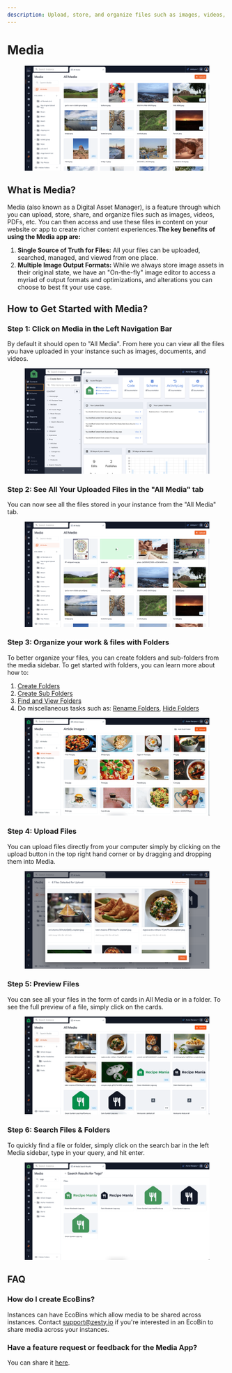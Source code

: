 ```yaml
---
description: Upload, store, and organize files such as images, videos, and more
---
```


# Media

<figure><img src="../../../.gitbook/assets/Screen Shot 2022-10-26 at 3.22.55 PM.png" alt=""><figcaption></figcaption></figure>

## What is Media?

Media (also known as a Digital Asset Manager), is a feature through which you can upload, store, share, and organize files such as images, videos, PDFs, etc. You can then access and use these files in content on your website or app to create richer content experiences.**The key benefits of using the Media app are:**

1. **Single Source of Truth for Files:** All your files can be uploaded, searched, managed, and viewed from one place.
2. **Multiple Image Output Formats:** While we always store image assets in their original state, we have an "On-the-fly" image editor to access a myriad of output formats and optimizations, and alterations you can choose to best fit your use case.

## How to Get Started with Media?

### Step 1: Click on Media in the Left Navigation Bar

By default it should open to "All Media". From here you can view all the files you have uploaded in your instance such as images, documents, and videos.

<figure><img src="../../../.gitbook/assets/Screen Shot 2022-10-26 at 3.24.45 PM.png" alt=""><figcaption></figcaption></figure>

### Step 2: See All Your Uploaded Files in the "All Media" tab

You can now see all the files stored in your instance from the "All Media" tab.&#x20;

<figure><img src="../../../.gitbook/assets/Screen Shot 2022-10-26 at 3.45.33 PM.png" alt=""><figcaption></figcaption></figure>

### Step 3: Organize your work & files with Folders

To better organize your files, you can create folders and sub-folders from the media sidebar. To get started with folders, you can learn more about how to:

1. [Create Folders](folders/create-folders.md)
2. [Create Sub Folders](folders/create-sub-folders.md)
3. [Find and View Folders](folders/find-and-view-folders.md)
4. Do miscellaneous tasks such as: [Rename Folders](folders/rename-folders.md), [Hide Folders](folders/hide-folders.md)

<figure><img src="../../../.gitbook/assets/2022-10-26 15.53.06.gif" alt=""><figcaption></figcaption></figure>

### Step 4: Upload Files

You can upload files directly from your computer simply by clicking on the upload button in the top right hand corner or by dragging and dropping them into Media.

<figure><img src="../../../.gitbook/assets/Screen Shot 2022-10-26 at 4.02.26 PM.png" alt=""><figcaption></figcaption></figure>

### Step 5: Preview Files

You can see all your files in the form of cards in All Media or in a folder. To see the full preview of a file, simply click on the cards.

<figure><img src="../../../.gitbook/assets/2022-10-26 16.12.38.gif" alt=""><figcaption></figcaption></figure>

### Step 6: Search Files & Folders

To quickly find a file or folder, simply click on the search bar in the left Media sidebar, type in your query, and hit enter.

<figure><img src="../../../.gitbook/assets/Screen Shot 2022-10-26 at 4.13.36 PM.png" alt=""><figcaption></figcaption></figure>

## FAQ

### How do I create EcoBins?

Instances can have EcoBins which allow media to be shared across instances. Contact [support@zesty.io](mailto:support@zesty.io) if you're interested in an EcoBin to share media across your instances.

### Have a feature request or feedback for the Media App?

You can share it [here](https://docs.google.com/forms/d/e/1FAIpQLSd4D42GO8DXB5\_o3u2bq3A8GwpTFPd80Un1kDpxL5xSgqECVQ/viewform).
